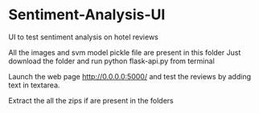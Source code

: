 # Sentiment-Analysis-UI
UI to test sentiment analysis on hotel reviews

All the images and svm model pickle file are present in this folder
Just download the folder and run python flask-api.py from terminal

Launch the web page http://0.0.0.0:5000/ and test the reviews by adding text in textarea.

Extract the all the zips if are present in the folders